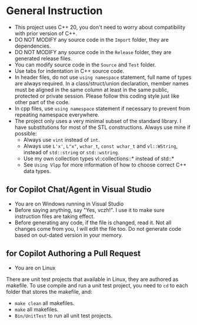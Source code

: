 # General Instruction

- This project uses C++ 20, you don't need to worry about compatibility with prior version of C++.
- DO NOT MODIFY any source code in the `Import` folder, they are dependencies.
- DO NOT MODIFY any source code in the `Release` folder, they are generated release files.
- You can modify source code in the `Source` and `Test` folder.
- Use tabs for indentation in C++ source code.
- In header files, do not use `using namespace` statement, full name of types are always required. In a class/struct/union declaration, member names must be aligned in the same column at least in the same public, protected or private session. Please follow this coding style just like other part of the code.
- In cpp files, use `using namespace` statement if necessary to prevent from repeating namespace everywhere.
- The project only uses a very minimal subset of the standard library. I have substitutions for most of the STL constructions. Always use mine if possible:
  - Always use `vint` instead of `int`.
  - Always use `L'x'`, `L"x"`, `wchar_t`, `const wchar_t` and `vl::WString`, instead of `std::string` or `std::wstring`.
  - Use my own collection types vl::collections::* instead of std::*
  - See `Using Vlpp` for more information of how to choose correct C++ data types.

## for Copilot Chat/Agent in Visual Studio

- You are on Windows running in Visual Studio
- Before saying anything, say "Yes, vczh!". I use it to make sure instruction files are taking effect.
- Before generating any code, if the file is changed, read it. Not all changes come from you, I will edit the file too. Do not generate code based on out-dated version in your memory.

## for Copilot Authoring a Pull Request

- You are on Linux

There are unit test projects that available in Linux, they are authored as makefile.
To use compile and run a unit test project, you need to `cd` to each folder that stores the makefile, and:

- `make clean` all makefiles.
- `make` all makefiles.
- `Bin/UnitTest` to run all unit test projects.
